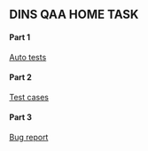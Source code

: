 
## DINS QAA HOME TASK

#### Part 1

<a href="https://github.com/asrodionov/DINS/blob/master/src/test/java/PostsApiTest.java">Auto tests</a>

#### Part 2

<a href="https://docs.google.com/spreadsheets/d/1wPophsU14MPEZ0NHVEzaHFwqTTAnpqYZKn2PKpa5-z8/edit?usp=sharing">Test cases</a>

#### Part 3

<a href="https://github.com/asrodionov/DINS/issues/1">Bug report</a>
